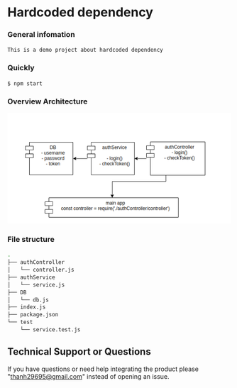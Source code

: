 # Hardcoded dependency
### General infomation
```
This is a demo project about hardcoded dependency
```

### Quickly
```text
$ npm start
```

### Overview Architecture
![](./hardcoded-dependency.png)

### File structure
```bash
.
├── authController
│   └── controller.js
├── authService
│   └── service.js
├── DB
│   └── db.js
├── index.js
├── package.json
└── test
    └── service.test.js

```
## Technical Support or Questions
If you have questions or need help integrating the product please "thanh29695@gmail.com" instead of opening an issue.
